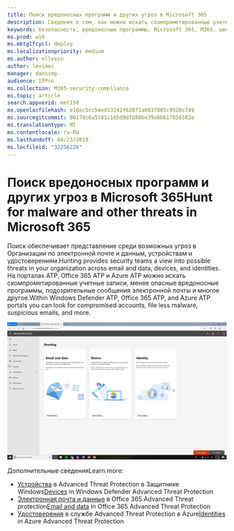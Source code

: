 ```yaml
---
title: Поиск вредоносных программ и других угроз в Microsoft 365
description: Сведения о том, как можно искать скомпрометированные учетные записи, менее опасные вредоносные программы, подозрительные сообщения электронной почты и многое другое.
keywords: безопасность, вредоносные программы, Microsoft 365, M365, центр безопасности, поиск, поиск, пакет ATP для защитника Windows, Office 365 ATP, Azure ATP
ms.prod: w10
ms.mktglfcycl: deploy
ms.localizationpriority: medium
ms.author: ellevin
author: levinec
manager: dansimp
audience: ITPro
ms.collection: M365-security-compliance
ms.topic: article
search.appverid: met150
ms.openlocfilehash: e10ec5cc54ed53242f62871a8837885c9520c749
ms.sourcegitcommit: 0017dc6a5f81c165d9dfd88be39a6bb17856582e
ms.translationtype: MT
ms.contentlocale: ru-RU
ms.lasthandoff: 04/23/2019
ms.locfileid: "32256226"
---
```

# <a name="hunt-for-malware-and-other-threats-in-microsoft-365"></a><span data-ttu-id="178e3-104">Поиск вредоносных программ и других угроз в Microsoft 365</span><span class="sxs-lookup"><span data-stu-id="178e3-104">Hunt for malware and other threats in Microsoft 365</span></span>

<span data-ttu-id="178e3-105">Поиск обеспечивает представление среди возможных угроз в Организации по электронной почте и данным, устройствам и удостоверениям.</span><span class="sxs-lookup"><span data-stu-id="178e3-105">Hunting provides security teams a view into possible threats in your organization across email and data, devices, and identities.</span></span> <span data-ttu-id="178e3-106">На порталах ATP, Office 365 ATP и Azure ATP можно искать скомпрометированные учетные записи, менее опасные вредоносные программы, подозрительные сообщения электронной почты и многое другое.</span><span class="sxs-lookup"><span data-stu-id="178e3-106">Within Windows Defender ATP, Office 365 ATP, and Azure ATP portals you can look for compromised accounts, file less malware, suspicious emails, and more.</span></span>

![Страница "Поиск"](./media/security-docs/hunt.png)

<span data-ttu-id="178e3-108">Дополнительные сведения</span><span class="sxs-lookup"><span data-stu-id="178e3-108">Learn more:</span></span>

* <span data-ttu-id="178e3-109">[Устройства](https://docs.microsoft.com/en-us/windows/security/threat-protection/windows-defender-atp/advanced-hunting-windows-defender-advanced-threat-protection) в Advanced Threat Protection в Защитнике Windows</span><span class="sxs-lookup"><span data-stu-id="178e3-109">[Devices](https://docs.microsoft.com/en-us/windows/security/threat-protection/windows-defender-atp/advanced-hunting-windows-defender-advanced-threat-protection) in Windows Defender Advanced Threat Protection</span></span>
* <span data-ttu-id="178e3-110">[Электронная почта и данные](https://docs.microsoft.com/en-us/office365/securitycompliance/office-365-atp) в Office 365 Advanced Threat protection</span><span class="sxs-lookup"><span data-stu-id="178e3-110">[Email and data](https://docs.microsoft.com/en-us/office365/securitycompliance/office-365-atp) in Office 365 Advanced Threat Protection</span></span>
* <span data-ttu-id="178e3-111">[Удостоверения](https://docs.microsoft.com/en-us/azure-advanced-threat-protection/investigate-a-user) в службе Advanced Threat Protection в Azure</span><span class="sxs-lookup"><span data-stu-id="178e3-111">[Identities](https://docs.microsoft.com/en-us/azure-advanced-threat-protection/investigate-a-user) in Azure Advanced Threat Protection</span></span>
